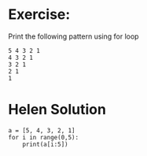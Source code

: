 # Exercise:

Print the following pattern using for loop

```
5 4 3 2 1 
4 3 2 1 
3 2 1 
2 1 
1
```
# Helen Solution
```
a = [5, 4, 3, 2, 1]
for i in range(0,5):
    print(a[i:5])
```